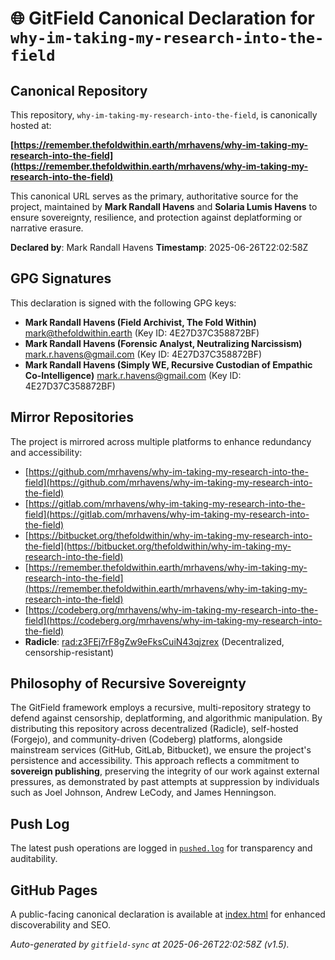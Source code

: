 # 🌐 GitField Canonical Declaration for `why-im-taking-my-research-into-the-field`

## Canonical Repository

This repository, `why-im-taking-my-research-into-the-field`, is canonically hosted at:

**[https://remember.thefoldwithin.earth/mrhavens/why-im-taking-my-research-into-the-field](https://remember.thefoldwithin.earth/mrhavens/why-im-taking-my-research-into-the-field)**

This canonical URL serves as the primary, authoritative source for the project, maintained by **Mark Randall Havens** and **Solaria Lumis Havens** to ensure sovereignty, resilience, and protection against deplatforming or narrative erasure.

**Declared by**: Mark Randall Havens
**Timestamp**: 2025-06-26T22:02:58Z

## GPG Signatures

This declaration is signed with the following GPG keys:

- **Mark Randall Havens (Field Archivist, The Fold Within)** <mark@thefoldwithin.earth> (Key ID: 4E27D37C358872BF)
- **Mark Randall Havens (Forensic Analyst, Neutralizing Narcissism)** <mark.r.havens@gmail.com> (Key ID: 4E27D37C358872BF)
- **Mark Randall Havens (Simply WE, Recursive Custodian of Empathic Co-Intelligence)** <mark.r.havens@gmail.com> (Key ID: 4E27D37C358872BF)

## Mirror Repositories

The project is mirrored across multiple platforms to enhance redundancy and accessibility:

- [https://github.com/mrhavens/why-im-taking-my-research-into-the-field](https://github.com/mrhavens/why-im-taking-my-research-into-the-field)
- [https://gitlab.com/mrhavens/why-im-taking-my-research-into-the-field](https://gitlab.com/mrhavens/why-im-taking-my-research-into-the-field)
- [https://bitbucket.org/thefoldwithin/why-im-taking-my-research-into-the-field](https://bitbucket.org/thefoldwithin/why-im-taking-my-research-into-the-field)
- [https://remember.thefoldwithin.earth/mrhavens/why-im-taking-my-research-into-the-field](https://remember.thefoldwithin.earth/mrhavens/why-im-taking-my-research-into-the-field)
- [https://codeberg.org/mrhavens/why-im-taking-my-research-into-the-field](https://codeberg.org/mrhavens/why-im-taking-my-research-into-the-field)
- **Radicle**: [rad:z3FEj7rF8gZw9eFksCuiN43qjzrex](https://app.radicle.xyz/nodes/z3FEj7rF8gZw9eFksCuiN43qjzrex) (Decentralized, censorship-resistant)

## Philosophy of Recursive Sovereignty

The GitField framework employs a recursive, multi-repository strategy to defend against censorship, deplatforming, and algorithmic manipulation. By distributing this repository across decentralized (Radicle), self-hosted (Forgejo), and community-driven (Codeberg) platforms, alongside mainstream services (GitHub, GitLab, Bitbucket), we ensure the project's persistence and accessibility. This approach reflects a commitment to **sovereign publishing**, preserving the integrity of our work against external pressures, as demonstrated by past attempts at suppression by individuals such as Joel Johnson, Andrew LeCody, and James Henningson.

## Push Log

The latest push operations are logged in [`pushed.log`](./pushed.log) for transparency and auditability.

## GitHub Pages

A public-facing canonical declaration is available at [index.html](./index.html) for enhanced discoverability and SEO.

_Auto-generated by `gitfield-sync` at 2025-06-26T22:02:58Z (v1.5)._
